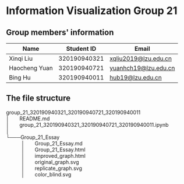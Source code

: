 # Information Visualization Group 21

## Group members' information
|     Name    |Student ID  |        Email       |
|-------------|------------|--------------------|
|  Xinqi Liu  |320190940321|xqliu2019@lzu.edu.cn|
|Haocheng Yuan|320190940721|yuanhch19@lzu.edu.cn|
|   Bing Hu   |320190940011|  hub19@lzu.edu.cn  |

## The file structure
group_21_320190940321_320190940721_320190940011<br>
│&emsp;&emsp;README.md<br>
│&emsp;&emsp;group_21_320190940321_320190940721_320190940011.ipynb<br>
│<br>
└───Group_21_Essay<br>
&emsp;&emsp;&emsp;│&emsp;&emsp;Group_21_Essay.md<br>
&emsp;&emsp;&emsp;│&emsp;&emsp;Group_21_Essay.html<br>
&emsp;&emsp;&emsp;│&emsp;&emsp;improved_graph.html<br>
&emsp;&emsp;&emsp;│&emsp;&emsp;original_graph.svg<br>
&emsp;&emsp;&emsp;│&emsp;&emsp;replicate_graph.svg<br>
&emsp;&emsp;&emsp;│&emsp;&emsp;color_blind.svg<br>























